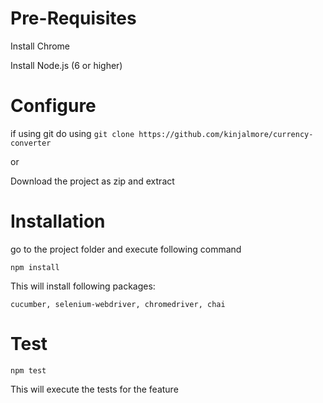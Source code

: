 # Pre-Requisites
Install Chrome

Install Node.js (6 or higher)

# Configure
if using git do using
`git clone https://github.com/kinjalmore/currency-converter`

or

Download the project as zip and extract

# Installation
go to the project folder and execute following command

`npm install`

This will install following packages:
```
cucumber, selenium-webdriver, chromedriver, chai
```

# Test
`npm test`

This will execute the tests for the feature
